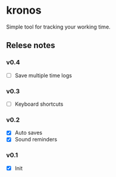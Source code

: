 # kronos
Simple tool for tracking your working time.

## Relese notes
### v0.4
- [ ] Save multiple time logs

### v0.3
- [ ] Keyboard shortcuts

### v0.2
- [x] Auto saves
- [x] Sound reminders

### v0.1
- [x] Init
